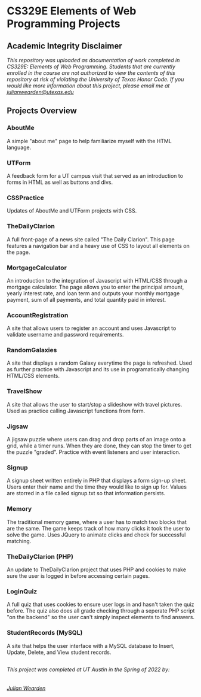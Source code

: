 # CS329E Elements of Web Programming Projects

## Academic Integrity Disclaimer

*This repository was uploaded as documentation of work completed in CS329E: Elements of Web Programming. Students that are currently enrolled in the course are not authorized to view the contents of this repository at risk of violating the University of Texas Honor Code. If you would like more information about this project, please email me at julianwearden@utexas.edu*

## Projects Overview
### AboutMe
A simple "about me" page to help familiarize myself with the HTML language.

### UTForm
A feedback form for a UT campus visit that served as an introduction to forms in HTML as well as buttons and divs.

### CSSPractice
Updates of AboutMe and UTForm projects with CSS.

### TheDailyClarion
A full front-page of a news site called "The Daily Clarion". This page features a navigation bar and a heavy use of CSS to layout all elements on the page.

### MortgageCalculator
An introduction to the integration of Javascript with HTML/CSS through a mortgage calculator. The page allows you to enter the principal amount, yearly interest rate, and loan term and outputs your monthly mortgage payment, sum of all payments, and total quantity paid in interest.

### AccountRegistration
A site that allows users to register an account and uses Javascript to validate username and password requirements.

### RandomGalaxies
A site that displays a random Galaxy everytime the page is refreshed. Used as further practice with Javascript and its use in programatically changing HTML/CSS elements.

### TravelShow
A site that allows the user to start/stop a slideshow with travel pictures. Used as practice calling Javascript functions from form.

### Jigsaw
A jigsaw puzzle where users can drag and drop parts of an image onto a grid, while a timer runs. When they are done, they can stop the timer to get the puzzle "graded". Practice with event listeners and user interaction.

### Signup
A signup sheet written entirely in PHP that displays a form sign-up sheet. Users enter their name and the time they would like to sign up for. Values are storred in a file called signup.txt so that information persists.

### Memory
The traditional memory game, where a user has to match two blocks that are the same. The game keeps track of how many clicks it took the user to solve the game. Uses JQuery to animate clicks and check for successful matching.

### TheDailyClarion (PHP)
An update to TheDailyClarion project that uses PHP and cookies to make sure the user is logged in before accessing certain pages.

### LoginQuiz
A full quiz that uses cookies to ensure user logs in and hasn't taken the quiz before. The quiz also does all grade checking through a seperate PHP script "on the backend" so the user can't simply inspect elements to find answers.


### StudentRecords (MySQL)
A site that helps the user interface with a MySQL database to Insert, Update, Delete, and View student records.


##
###### This project was completed at UT Austin in the Spring of 2022 by: 
###### <a href="mailto:julianwearden@utexas.edu">Julian Wearden
